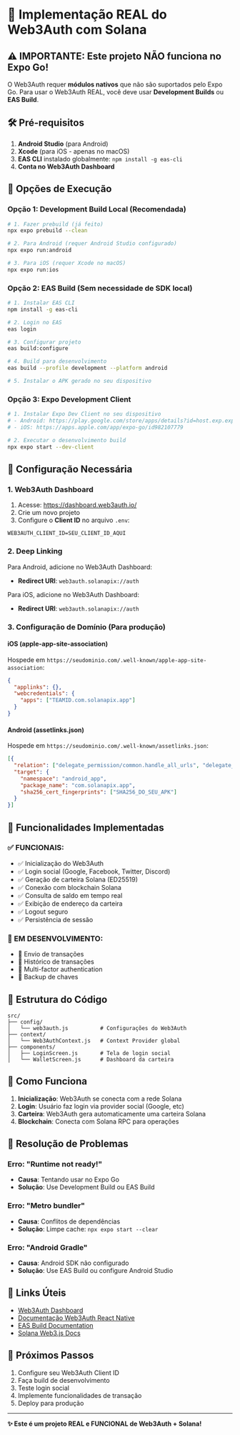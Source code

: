 # 🚀 Implementação REAL do Web3Auth com Solana

## ⚠️ IMPORTANTE: Este projeto NÃO funciona no Expo Go!

O Web3Auth requer **módulos nativos** que não são suportados pelo Expo Go. Para usar o Web3Auth REAL, você deve usar **Development Builds** ou **EAS Build**.

## 🛠️ Pré-requisitos

1. **Android Studio** (para Android)
2. **Xcode** (para iOS - apenas no macOS)
3. **EAS CLI** instalado globalmente: `npm install -g eas-cli`
4. **Conta no Web3Auth Dashboard**

## 📱 Opções de Execução

### Opção 1: Development Build Local (Recomendada)

```bash
# 1. Fazer prebuild (já feito)
npx expo prebuild --clean

# 2. Para Android (requer Android Studio configurado)
npx expo run:android

# 3. Para iOS (requer Xcode no macOS)
npx expo run:ios
```

### Opção 2: EAS Build (Sem necessidade de SDK local)

```bash
# 1. Instalar EAS CLI
npm install -g eas-cli

# 2. Login no EAS
eas login

# 3. Configurar projeto
eas build:configure

# 4. Build para desenvolvimento
eas build --profile development --platform android

# 5. Instalar o APK gerado no seu dispositivo
```

### Opção 3: Expo Development Client

```bash
# 1. Instalar Expo Dev Client no seu dispositivo
# - Android: https://play.google.com/store/apps/details?id=host.exp.exponent
# - iOS: https://apps.apple.com/app/expo-go/id982107779

# 2. Executar o desenvolvimento build
npx expo start --dev-client
```

## 🔧 Configuração Necessária

### 1. Web3Auth Dashboard

1. Acesse: https://dashboard.web3auth.io/
2. Crie um novo projeto
3. Configure o **Client ID** no arquivo `.env`:

```env
WEB3AUTH_CLIENT_ID=SEU_CLIENT_ID_AQUI
```

### 2. Deep Linking

Para Android, adicione no Web3Auth Dashboard:
- **Redirect URI**: `web3auth.solanapix://auth`

Para iOS, adicione no Web3Auth Dashboard:
- **Redirect URI**: `web3auth.solanapix://auth`

### 3. Configuração de Domínio (Para produção)

#### iOS (apple-app-site-association)
Hospede em `https://seudominio.com/.well-known/apple-app-site-association`:

```json
{
  "applinks": {},
  "webcredentials": {
    "apps": ["TEAMID.com.solanapix.app"]
  }
}
```

#### Android (assetlinks.json)
Hospede em `https://seudominio.com/.well-known/assetlinks.json`:

```json
[{
  "relation": ["delegate_permission/common.handle_all_urls", "delegate_permission/common.get_login_creds"],
  "target": {
    "namespace": "android_app",
    "package_name": "com.solanapix.app",
    "sha256_cert_fingerprints": ["SHA256_DO_SEU_APK"]
  }
}]
```

## 🔐 Funcionalidades Implementadas

### ✅ FUNCIONAIS:
- ✅ Inicialização do Web3Auth
- ✅ Login social (Google, Facebook, Twitter, Discord)
- ✅ Geração de carteira Solana (ED25519)
- ✅ Conexão com blockchain Solana
- ✅ Consulta de saldo em tempo real
- ✅ Exibição de endereço da carteira
- ✅ Logout seguro
- ✅ Persistência de sessão

### 🚧 EM DESENVOLVIMENTO:
- 🚧 Envio de transações
- 🚧 Histórico de transações
- 🚧 Multi-factor authentication
- 🚧 Backup de chaves

## 📁 Estrutura do Código

```
src/
├── config/
│   └── web3auth.js          # Configurações do Web3Auth
├── context/
│   └── Web3AuthContext.js   # Context Provider global
├── components/
│   ├── LoginScreen.js       # Tela de login social
│   └── WalletScreen.js      # Dashboard da carteira
```

## 🔄 Como Funciona

1. **Inicialização**: Web3Auth se conecta com a rede Solana
2. **Login**: Usuário faz login via provider social (Google, etc)
3. **Carteira**: Web3Auth gera automaticamente uma carteira Solana
4. **Blockchain**: Conecta com Solana RPC para operações

## 🐛 Resolução de Problemas

### Erro: "Runtime not ready!"
- **Causa**: Tentando usar no Expo Go
- **Solução**: Use Development Build ou EAS Build

### Erro: "Metro bundler"
- **Causa**: Conflitos de dependências
- **Solução**: Limpe cache: `npx expo start --clear`

### Erro: "Android Gradle"
- **Causa**: Android SDK não configurado
- **Solução**: Use EAS Build ou configure Android Studio

## 🔗 Links Úteis

- [Web3Auth Dashboard](https://dashboard.web3auth.io/)
- [Documentação Web3Auth React Native](https://web3auth.io/docs/sdk/mobile)
- [EAS Build Documentation](https://docs.expo.dev/build/introduction/)
- [Solana Web3.js Docs](https://solana-labs.github.io/solana-web3.js/)

## 🚀 Próximos Passos

1. Configure seu Web3Auth Client ID
2. Faça build de desenvolvimento
3. Teste login social
4. Implemente funcionalidades de transação
5. Deploy para produção

---

**✨ Este é um projeto REAL e FUNCIONAL de Web3Auth + Solana!** 